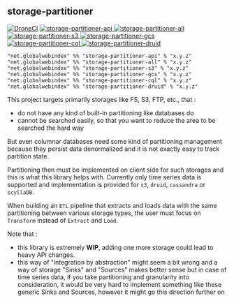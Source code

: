## storage-partitioner

[![DroneCI](https://drone.globalwebindex.net/api/badges/GlobalWebIndex/storage-partitioner/status.svg)](https://drone.globalwebindex.net/GlobalWebIndex/storage-partitioner)
[![storage-partitioner-api](https://api.bintray.com/packages/l15k4/GlobalWebIndex/storage-partitioner-api/images/download.svg) ](https://bintray.com/l15k4/GlobalWebIndex/storage-partitioner-api/_latestVersion)
[![storage-partitioner-all](https://api.bintray.com/packages/l15k4/GlobalWebIndex/storage-partitioner-all/images/download.svg) ](https://bintray.com/l15k4/GlobalWebIndex/storage-partitioner-all/_latestVersion)
[![storage-partitioner-s3](https://api.bintray.com/packages/l15k4/GlobalWebIndex/storage-partitioner-s3/images/download.svg) ](https://bintray.com/l15k4/GlobalWebIndex/storage-partitioner-s3/_latestVersion)
[![storage-partitioner-gcs](https://api.bintray.com/packages/l15k4/GlobalWebIndex/storage-partitioner-gcs/images/download.svg) ](https://bintray.com/l15k4/GlobalWebIndex/storage-partitioner-gcs/_latestVersion)
[![storage-partitioner-cql](https://api.bintray.com/packages/l15k4/GlobalWebIndex/storage-partitioner-cql/images/download.svg) ](https://bintray.com/l15k4/GlobalWebIndex/storage-partitioner-cql/_latestVersion)
[![storage-partitioner-druid](https://api.bintray.com/packages/l15k4/GlobalWebIndex/storage-partitioner-druid/images/download.svg) ](https://bintray.com/l15k4/GlobalWebIndex/storage-partitioner-druid/_latestVersion)

```
"net.globalwebindex" %% "storage-partitioner-api" % "x.y.z"
"net.globalwebindex" %% "storage-partitioner-all" % "x.y.z"
"net.globalwebindex" %% "storage-partitioner-s3" % "x.y.z"
"net.globalwebindex" %% "storage-partitioner-gcs" % "x.y.z"
"net.globalwebindex" %% "storage-partitioner-cql" % "x.y.z"
"net.globalwebindex" %% "storage-partitioner-druid" % "x.y.z"
```

This project targets primarily storages like FS, S3, FTP, etc., that :
  - do not have any kind of built-in partitioning like databases do
  - cannot be searched easily, so that you want to reduce the area to be searched the hard way

But even columnar databases need some kind of partitioning management because they persist data denormalized
and it is not exactly easy to track partition state.

Partitioning then must be implemented on client side for such storages and this is what this library helps with.
Currently only time series data is supported and implementation is provided for `s3`, `druid`, `cassandra` or `scyllaDB`.

When building an `ETL` pipeline that extracts and loads data with the same partitioning between various storage types, the user
must focus on `Transform` instead of `Extract` and `Load`.

Note that :
 - this library is extremely **WIP**, adding one more storage could lead to heavy API changes.
 - this way of "integration by abstraction" might seem a bit wrong and a way of storage "Sinks" and "Sources"
   makes better sense but in case of time series data, if you take partitioning and granularity into consideration,
   it would be very hard to implement something like these generic Sinks and Sources, however it might go this direction further on